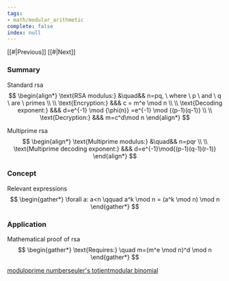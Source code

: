 ```yaml
---
tags:
- math/modular_arithmetic
complete: false
index: null
---
```

[[#|Previous]]   [[#|Next]]

### Summary
Standard rsa
$$
\begin{align*}
\text{RSA modulus:} &\quad&& n=pq, \ where \ p \ and \ q \ are \ primes \\
\\
\text{Encryption:} &&& c = m^e \mod n \\
\\
\text{Decoding exponent:} &&& d=e^{-1} \mod {\phi(n)} =e^{-1} \mod {(p-1)(q-1)} \\
\\
\text{Decryption:} &&& m=c^d\mod n
\end{align*}
$$

Multiprime rsa
$$
\begin{align*}
\text{Multiprime modulus:} &\quad&& n=pqr \\
\\
\text{Multiprime decoding exponent:} &&& d=e^{-1}\mod{(p-1)(q-1)(r-1)}
\end{align*}
$$

### Concept
Relevant expressions
$$
\begin{gather*}
\forall a: a<n \qquad a^k \mod n = (a^k \mod n) \mod n
\end{gather*}
$$

### Application
Mathematical proof of rsa
$$
\begin{gather*}
\text{Requires:} \quad m=(m^e \mod n)^d \mod n
\end{gather*}
$$

[modulo](/labyrinth/notes/math/others/modulo)[prime numbers](/labyrinth/notes/math/others/prime_numbers)[euler's totient](/labyrinth/notes/math/others/euler's_totient)[modular binomial](/labyrinth/notes/math/others/modular_binomial)

